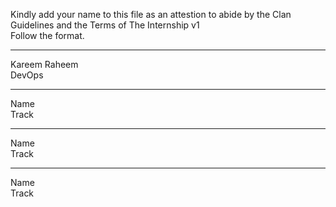 Kindly add your name to this file as an attestion to abide by the Clan Guidelines and the Terms of The Internship v1
<br/> Follow the format.<br/> 

___
Kareem Raheem <br/>
DevOps
___
Name <br/>
Track
___
Name <br/>
Track
___
Name <br/>
Track
